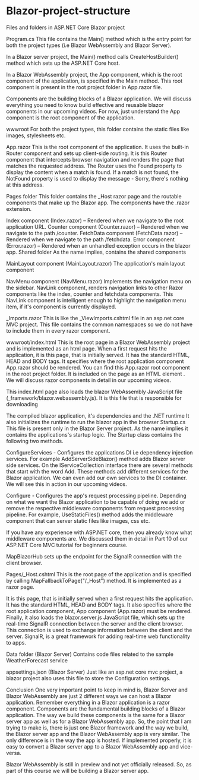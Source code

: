 # Blazor-project-structure
Files and folders in ASP.NET Core Blazor project

Program.cs 
This file contains the Main() method which is the entry point for both the project types (i.e Blazor WebAssembly and Blazor Server). 

In a Blazor server project, the Main() method calls CreateHostBuilder() method which sets up the ASP.NET Core host. 

In a Blazor WebAssembly project, the App component, which is the root component of the application, is specified in the Main method. This root component is present in the root project folder in App.razor file.

Components are the building blocks of a Blazor application. We will discuss everything you need to know build effective and reusable blazor components in our upcoming videos. For now, just understand the App component is the root component of the application.

wwwroot
For both the project types, this folder contains the static files like images, stylesheets etc. 

App.razor
This is the root component of the application. It uses the built-in Router component and sets up client-side routing. It is this Router component that intercepts browser navigation and renders the page that matches the requested address. The Router uses the Found property to display the content when a match is found. If a match is not found, the NotFound property is used to display the  message - Sorry, there's nothing at this address.

Pages folder
This folder contains the _Host razor page and the routable components that make up the Blazor app. The components have the .razor extension.

Index component (Index.razor) – Rendered when we navigate to the root application URL.
Counter component (Counter.razor) – Rendered when we navigate to the path /counter.
FetchData component (FetchData.razor) – Rendered when we navigate to the path /fetchdata.
Error component (Error.razor) – Rendered when an unhandled exception occurs in the blazor app.
Shared folder
As the name implies, contains the shared components

MainLayout component (MainLayout.razor)
The application's main layout component

NavMenu component (NavMenu.razor)
Implements the navigation menu on the sidebar. NavLink component, renders navigation links to other Razor components like the index, counter and fetchdata components. This NavLink component is intelligent enough to highlight the navigation menu item, if it's component is currently displayed.

_Imports.razor
This is like the _ViewImports.cshtml file in an asp.net core MVC project. This file contains the common namespaces so we do not have to include them in every razor component.

wwwroot/index.html
This is the root page in a Blazor WebAssembly project and is implemented as an html page. When a first request hits the application, it is this page, that is initially served. It has the standard HTML, HEAD and BODY tags. It specifies where the root application component App.razor should be rendered. You can find this App.razor root component in the root project folder. It is included on the page as an HTML element <app>. We will discuss razor components in detail in our upcoming videos. 

This index.html page also loads the blazor WebAssembly JavaScript file (_framework/blazor.webassembly.js). It is this file that is responsible for downloading 

The compiled blazor application, it's dependencies and the .NET runtime
It also initializes the runtime to run the blazor app in the browser
Startup.cs
This file is present only in the Blazor Server project. As the name implies it contains the applications's startup logic. The Startup class contains the following two methods.

ConfigureServices - Configures the applications DI i.e dependency injection services. For example AddServerSideBlazor() method adds Blazor server side services. On the IServiceCollection interface there are several methods that start with the word Add. These methods add different services for the Blazor application. We can even add our own services to the DI container. We will see this in action in our upcoming videos.

Configure - Configures the app's request processing pipeline. Depending on what we want the Blazor application to be capable of doing we add or remove the respective middleware components from request processing pipeline. For example, UseStaticFiles() method adds the middleware component that can server static files like images, css etc.

If you have any experience with ASP.NET core, then you already know what middleware components are. We discussed them in detail in Part 10 of our ASP.NET Core MVC tutorial for beginners course.

MapBlazorHub sets up the endpoint for the SignalR connection with the client browser.

Pages/_Host.cshtml
This is the root page of the application and is specified by calling MapFallbackToPage("/_Host") method. It is implemented as a razor page.

It is this page, that is initially served when a first request hits the application. It has the standard HTML, HEAD and BODY tags. It also specifies where the root application component, App component (App.razor) must be rendered. Finally, it also loads the blazor.server.js JavaScript file, which sets up the real-time SignalR connection between the server and the client browser. This connection is used to exchange information between the client and the server. SignalR, is a great framework for adding real-time web functionality to apps. 

Data folder (Blazor Server)
Contains code files related to the sample WeatherForecast service

appsettings.json (Blazor Server)
Just like an asp.net core mvc project, a blazor project also uses this file to store the Configuration settings.

Conclusion
One very important point to keep in mind is, Blazor Server and Blazor WebAssembly are just 2 different ways we can host a Blazor application. Remember everything in a Blazor application is a razor component. Components are the fundamental building blocks of a Blazor application. The way we build these components is the same for a Blazor server app as well as for a Blazor WebAssembly app. So, the point that I am trying to make is, there is just one Blazor framework and the way we build, the Blazor server app and the Blazor WebAssembly app is very similar. The only difference is in the way the app is hosted. If implemented properly, it is easy to convert a Blazor server app to a Blazor WebAssembly app and vice-versa.

Blazor WebAssembly is still in preview and not yet officially released. So, as part of this course we will be building a Blazor server app.

